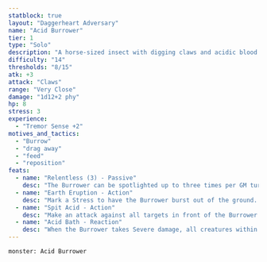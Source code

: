```yaml
---
statblock: true
layout: "Daggerheart Adversary"
name: "Acid Burrower"
tier: 1
type: "Solo"
description: "A horse-sized insect with digging claws and acidic blood."
difficulty: "14"
thresholds: "8/15"
atk: +3
attack: "Claws"
range: "Very Close"
damage: "1d12+2 phy"
hp: 8
stress: 3
experience:
  - "Tremor Sense +2"
motives_and_tactics:
  - "Burrow"
  - "drag away"
  - "feed"
  - "reposition"
feats:
  - name: "Relentless (3) - Passive"
    desc: "The Burrower can be spotlighted up to three times per GM turn. Spend Fear as usual to spotlight them."
  - name: "Earth Eruption - Action"
    desc: "Mark a Stress to have the Burrower burst out of the ground. All creatures within Very Close range must succeed on an Agility Reaction Roll or be knocked over, making them Vulnerable until they next act."
  - name: "Spit Acid - Action"
    desc: "Make an attack against all targets in front of the Burrower within Close range. Targets the Burrower succeeds against take 2d6 physical damage and must mark an Armor Slot without receiving its benefits (they can still use armor to reduce the damage). If they can’t mark an Armor Slot, they must mark an additional HP and you gain a Fear."
  - name: "Acid Bath - Reaction"
    desc: "When the Burrower takes Severe damage, all creatures within Close range are bathed in their acidic blood, taking 1d10 physical damage. This splash covers the ground within Very Close range with blood, and all creatures other than the Burrower who move through it take 1d6 physical damage."
---
```


```statblock
monster: Acid Burrower
```